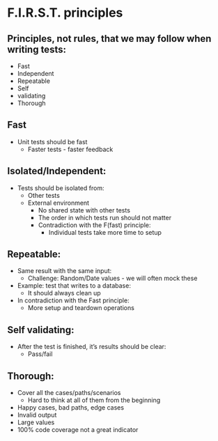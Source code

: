 # F.I.R.S.T. principles

## Principles, not rules, that we may follow when writing tests:

- Fast
- Independent
- Repeatable
- Self
- validating
- Thorough

## Fast

- Unit tests should be fast
    - Faster tests - faster feedback

## Isolated/Independent:

- Tests should be isolated from:
    - Other tests
    - External environment
        - No shared state with other tests
        - The order in which tests run should not matter
        - Contradiction with the F(fast) principle:
            - Individual tests take more time to setup

## Repeatable:

- Same result with the same input:
    - Challenge: Random/Date values - we will often mock these
- Example: test that writes to a database:
    - It should always clean up
- In contradiction with the Fast principle:
    - More setup and teardown operations

## Self validating:

- After the test is finished, it’s results should be clear:
    - Pass/fail

## Thorough:

- Cover all the cases/paths/scenarios
    - Hard to think at all of them from the beginning
- Happy cases, bad paths, edge cases
- Invalid output
- Large values
- 100% code coverage not a great indicator